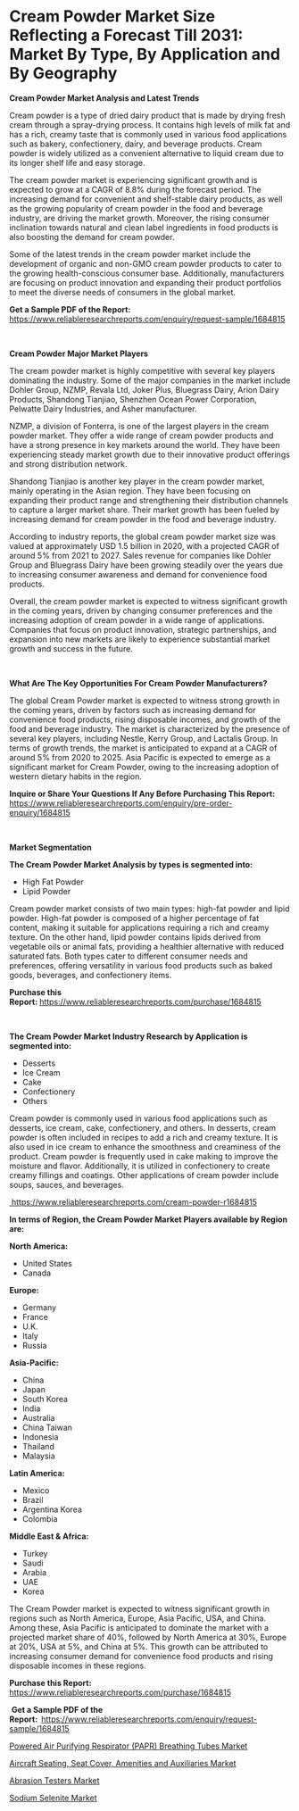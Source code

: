 <p><h1>Cream Powder Market Size Reflecting a Forecast Till 2031: Market By Type, By Application and By Geography</h1></p><p><strong>Cream Powder Market Analysis and Latest Trends</strong></p>
<p><p>Cream powder is a type of dried dairy product that is made by drying fresh cream through a spray-drying process. It contains high levels of milk fat and has a rich, creamy taste that is commonly used in various food applications such as bakery, confectionery, dairy, and beverage products. Cream powder is widely utilized as a convenient alternative to liquid cream due to its longer shelf life and easy storage.</p><p>The cream powder market is experiencing significant growth and is expected to grow at a CAGR of 8.8% during the forecast period. The increasing demand for convenient and shelf-stable dairy products, as well as the growing popularity of cream powder in the food and beverage industry, are driving the market growth. Moreover, the rising consumer inclination towards natural and clean label ingredients in food products is also boosting the demand for cream powder.</p><p>Some of the latest trends in the cream powder market include the development of organic and non-GMO cream powder products to cater to the growing health-conscious consumer base. Additionally, manufacturers are focusing on product innovation and expanding their product portfolios to meet the diverse needs of consumers in the global market.</p></p>
<p><strong>Get a Sample PDF of the Report:&nbsp;</strong> <a href="https://www.reliableresearchreports.com/enquiry/request-sample/1684815">https://www.reliableresearchreports.com/enquiry/request-sample/1684815</a></p>
<p>&nbsp;</p>
<p><strong>Cream Powder Major Market Players</strong></p>
<p><p>The cream powder market is highly competitive with several key players dominating the industry. Some of the major companies in the market include Dohler Group, NZMP, Revala Ltd, Joker Plus, Bluegrass Dairy, Arion Dairy Products, Shandong Tianjiao, Shenzhen Ocean Power Corporation, Pelwatte Dairy Industries, and Asher manufacturer.</p><p>NZMP, a division of Fonterra, is one of the largest players in the cream powder market. They offer a wide range of cream powder products and have a strong presence in key markets around the world. They have been experiencing steady market growth due to their innovative product offerings and strong distribution network.</p><p>Shandong Tianjiao is another key player in the cream powder market, mainly operating in the Asian region. They have been focusing on expanding their product range and strengthening their distribution channels to capture a larger market share. Their market growth has been fueled by increasing demand for cream powder in the food and beverage industry.</p><p>According to industry reports, the global cream powder market size was valued at approximately USD 1.5 billion in 2020, with a projected CAGR of around 5% from 2021 to 2027. Sales revenue for companies like Dohler Group and Bluegrass Dairy have been growing steadily over the years due to increasing consumer awareness and demand for convenience food products.</p><p>Overall, the cream powder market is expected to witness significant growth in the coming years, driven by changing consumer preferences and the increasing adoption of cream powder in a wide range of applications. Companies that focus on product innovation, strategic partnerships, and expansion into new markets are likely to experience substantial market growth and success in the future.</p></p>
<p>&nbsp;</p>
<p><strong>What Are The Key Opportunities For Cream Powder Manufacturers?</strong></p>
<p><p>The global Cream Powder market is expected to witness strong growth in the coming years, driven by factors such as increasing demand for convenience food products, rising disposable incomes, and growth of the food and beverage industry. The market is characterized by the presence of several key players, including Nestle, Kerry Group, and Lactalis Group. In terms of growth trends, the market is anticipated to expand at a CAGR of around 5% from 2020 to 2025. Asia Pacific is expected to emerge as a significant market for Cream Powder, owing to the increasing adoption of western dietary habits in the region.</p></p>
<p><strong>Inquire or Share Your Questions If Any Before Purchasing This Report:</strong> <a href="https://www.reliableresearchreports.com/enquiry/pre-order-enquiry/1684815">https://www.reliableresearchreports.com/enquiry/pre-order-enquiry/1684815</a></p>
<p>&nbsp;</p>
<p><strong>Market Segmentation</strong></p>
<p><strong>The Cream Powder Market Analysis by types is segmented into:</strong></p>
<p><ul><li>High Fat Powder</li><li>Lipid Powder</li></ul></p>
<p><p>Cream powder market consists of two main types: high-fat powder and lipid powder. High-fat powder is composed of a higher percentage of fat content, making it suitable for applications requiring a rich and creamy texture. On the other hand, lipid powder contains lipids derived from vegetable oils or animal fats, providing a healthier alternative with reduced saturated fats. Both types cater to different consumer needs and preferences, offering versatility in various food products such as baked goods, beverages, and confectionery items.</p></p>
<p><strong>Purchase this Report:&nbsp;</strong><a href="https://www.reliableresearchreports.com/purchase/1684815">https://www.reliableresearchreports.com/purchase/1684815</a></p>
<p>&nbsp;</p>
<p><strong>The Cream Powder Market Industry Research by Application is segmented into:</strong></p>
<p><ul><li>Desserts</li><li>Ice Cream</li><li>Cake</li><li>Confectionery</li><li>Others</li></ul></p>
<p><p>Cream powder is commonly used in various food applications such as desserts, ice cream, cake, confectionery, and others. In desserts, cream powder is often included in recipes to add a rich and creamy texture. It is also used in ice cream to enhance the smoothness and creaminess of the product. Cream powder is frequently used in cake making to improve the moisture and flavor. Additionally, it is utilized in confectionery to create creamy fillings and coatings. Other applications of cream powder include soups, sauces, and beverages.</p></p>
<p><a href="https://www.reliableresearchreports.com/cream-powder-r1684815">&nbsp;https://www.reliableresearchreports.com/cream-powder-r1684815</a></p>
<p><strong>In terms of Region, the Cream Powder Market Players available by Region are:</strong></p>
<p>
    <p> <strong> North America: </strong>
        <ul>
            <li>United States</li>
            <li>Canada</li>
        </ul>
        </p> 
    <p> <strong> Europe: </strong>
        <ul>
            <li>Germany</li>
            <li>France</li>
            <li>U.K.</li>
            <li>Italy</li>
            <li>Russia</li>
        </ul>
        </p> 
    <p> <strong> Asia-Pacific: </strong>
        <ul>
            <li>China</li>
            <li>Japan</li>
            <li>South Korea</li>
            <li>India</li>
            <li>Australia</li>
            <li>China Taiwan</li>
            <li>Indonesia</li>
            <li>Thailand</li>
            <li>Malaysia</li>
        </ul>
        </p> 
    <p> <strong> Latin America: </strong>
        <ul>
            <li>Mexico</li>
            <li>Brazil</li>
            <li>Argentina Korea</li>
            <li>Colombia</li>
        </ul>
        </p> 
    <p> <strong> Middle East & Africa: </strong>
        <ul>
            <li>Turkey</li>
            <li>Saudi</li>
            <li>Arabia</li>
            <li>UAE</li>
            <li>Korea</li>
        </ul>
    </p>
    </p>
<p><p>The Cream Powder market is expected to witness significant growth in regions such as North America, Europe, Asia Pacific, USA, and China. Among these, Asia Pacific is anticipated to dominate the market with a projected market share of 40%, followed by North America at 30%, Europe at 20%, USA at 5%, and China at 5%. This growth can be attributed to increasing consumer demand for convenience food products and rising disposable incomes in these regions.</p></p>
<p><strong>Purchase this Report: </strong><a href="https://www.reliableresearchreports.com/purchase/1684815">https://www.reliableresearchreports.com/purchase/1684815</a></p>
<p>&nbsp;<strong>Get a Sample PDF of the Report:&nbsp;&nbsp;</strong><a href="https://www.reliableresearchreports.com/enquiry/request-sample/1684815">https://www.reliableresearchreports.com/enquiry/request-sample/1684815</a></p>
<p><strong></strong></p>
<p><p><a href="https://www.linkedin.com/pulse/powered-air-purifying-respirator-papr-breathing-tubes-7wwmc?trackingId=ub%2BCazOnWhLbw53mcaISdQ%3D%3D">Powered Air Purifying Respirator (PAPR) Breathing Tubes Market</a></p><p><a href="https://www.linkedin.com/pulse/aircraft-seating-seat-cover-amenities-auxiliaries-market-unhic?trackingId=sRs0JfqGhszTifym4RfoyQ%3D%3D">Aircraft Seating, Seat Cover, Amenities and Auxiliaries Market</a></p><p><a href="https://view.publitas.com/reportprime-1/abrasion-testers-market-analysis-examines-its-scope-on-growth-opportunities-and-forecasted-trends-spanning-from-2024-to-2031/">Abrasion Testers Market</a></p><p><a href="https://natural-crush-b99.notion.site/Sodium-Selenite-Market-with-the-goal-of-estimating-the-market-size-and-future-growth-potential-of-va-5bc24f8eeb1d4809a47d698c75be86be">Sodium Selenite Market</a></p></p>